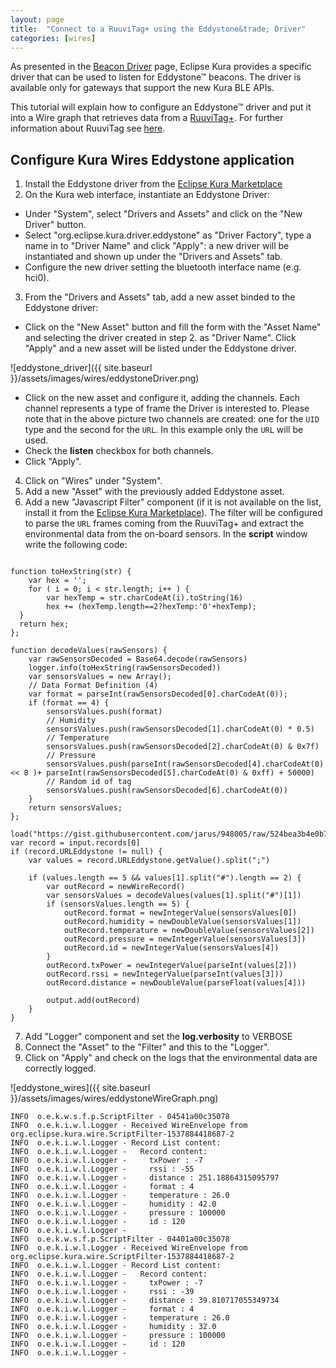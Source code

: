```yaml
---
layout: page
title:  "Connect to a RuuviTag+ using the Eddystone&trade; Driver"
categories: [wires]
---
```


As presented in the [Beacon Driver](/kura/devices/2-beacon-drivers.html) page, Eclipse Kura provides a specific driver that can be used to listen for Eddystone&trade; beacons. The driver is available only for gateways that support the new Kura BLE APIs.

This tutorial will explain how to configure an Eddystone&trade; driver and put it into a Wire graph that retrieves data from a [RuuviTag+](https://ruuvi.com/ruuvitag-specs/). For further information about RuuviTag see [here](https://lab.ruuvi.com/).

## Configure Kura Wires Eddystone application

1. Install the Eddystone driver from the [Eclipse Kura Marketplace](https://marketplace.eclipse.org/content/eddystone-driver-eclipse-kura-4xy)
2. On the Kura web interface, instantiate an Eddystone Driver:
  * Under "System", select "Drivers and Assets" and click on the "New Driver" button.
  * Select "org.eclipse.kura.driver.eddystone" as "Driver Factory", type a name in to "Driver Name" and click "Apply": a new driver will be instantiated and shown up under the "Drivers and Assets" tab.
  * Configure the new driver setting the bluetooth interface name (e.g. hci0).
3. From the "Drivers and Assets" tab, add a new asset binded to the Eddystone driver:
  * Click on the "New Asset" button and fill the form with the "Asset Name" and selecting the driver created in step 2. as "Driver Name". Click "Apply" and a new asset will be listed under the Eddystone driver.

  ![eddystone_driver]({{ site.baseurl }}/assets/images/wires/eddystoneDriver.png)

  * Click on the new asset and configure it, adding the channels. Each channel represents a type of frame the Driver is interested to. Please note that in the above picture two channels are created: one for the `UID` type and the second for the `URL`. In this example only the `URL` will be used.
  * Check the **listen** checkbox for both channels.
  * Click "Apply".

4. Click on "Wires" under "System".
5. Add a new "Asset" with the previously added Eddystone asset.
6. Add a new "Javascript Filter" component (if it is not available on the list, install it from the [Eclipse Kura Marketplace](https://marketplace.eclipse.org/content/wires-script-filter-kura-4xy)). The filter will be configured to parse the `URL` frames coming from the RuuviTag+ and extract the environmental data from the on-board sensors. In the **script** window write the following code:

```

function toHexString(str) {
    var hex = '';
    for ( i = 0; i < str.length; i++ ) {
        var hexTemp = str.charCodeAt(i).toString(16)
        hex += (hexTemp.length==2?hexTemp:'0'+hexTemp);
  }
  return hex;
};

function decodeValues(rawSensors) {
    var rawSensorsDecoded = Base64.decode(rawSensors)
    logger.info(toHexString(rawSensorsDecoded))
    var sensorsValues = new Array();
    // Data Format Definition (4)
    var format = parseInt(rawSensorsDecoded[0].charCodeAt(0));
    if (format == 4) {
        sensorsValues.push(format)
        // Humidity
        sensorsValues.push(rawSensorsDecoded[1].charCodeAt(0) * 0.5)
        // Temperature
        sensorsValues.push(rawSensorsDecoded[2].charCodeAt(0) & 0x7f)
        // Pressure
        sensorsValues.push(parseInt(rawSensorsDecoded[4].charCodeAt(0) << 8 )+ parseInt(rawSensorsDecoded[5].charCodeAt(0) & 0xff) + 50000)
        // Random id of tag
        sensorsValues.push(rawSensorsDecoded[6].charCodeAt(0))
    }
    return sensorsValues;
};

load("https://gist.githubusercontent.com/jarus/948005/raw/524bea3b4e0b74c06c9cfd2a8e54429dda1918fe/base64.js")
var record = input.records[0]
if (record.URLEddystone != null) {
    var values = record.URLEddystone.getValue().split(";")

    if (values.length == 5 && values[1].split("#").length == 2) {
        var outRecord = newWireRecord()
        var sensorsValues = decodeValues(values[1].split("#")[1])
        if (sensorsValues.length == 5) {
            outRecord.format = newIntegerValue(sensorsValues[0])
            outRecord.humidity = newDoubleValue(sensorsValues[1])
            outRecord.temperature = newDoubleValue(sensorsValues[2])
            outRecord.pressure = newIntegerValue(sensorsValues[3])
            outRecord.id = newIntegerValue(sensorsValues[4])
        }
        outRecord.txPower = newIntegerValue(parseInt(values[2]))
        outRecord.rssi = newIntegerValue(parseInt(values[3]))
        outRecord.distance = newDoubleValue(parseFloat(values[4]))

        output.add(outRecord)
    }
}
```

7. Add "Logger" component and set the **log.verbosity** to VERBOSE
8. Connect the "Asset" to the "Filter" and this to the "Logger".
9.  Click on "Apply" and check on the logs that the environmental data are correctly logged.

![eddystone_wires]({{ site.baseurl }}/assets/images/wires/eddystoneWireGraph.png)

```
INFO  o.e.k.w.s.f.p.ScriptFilter - 04541a00c35078
INFO  o.e.k.i.w.l.Logger - Received WireEnvelope from org.eclipse.kura.wire.ScriptFilter-1537884418687-2
INFO  o.e.k.i.w.l.Logger - Record List content:
INFO  o.e.k.i.w.l.Logger -   Record content:
INFO  o.e.k.i.w.l.Logger -     txPower : -7
INFO  o.e.k.i.w.l.Logger -     rssi : -55
INFO  o.e.k.i.w.l.Logger -     distance : 251.18864315095797
INFO  o.e.k.i.w.l.Logger -     format : 4
INFO  o.e.k.i.w.l.Logger -     temperature : 26.0
INFO  o.e.k.i.w.l.Logger -     humidity : 42.0
INFO  o.e.k.i.w.l.Logger -     pressure : 100000
INFO  o.e.k.i.w.l.Logger -     id : 120
INFO  o.e.k.i.w.l.Logger -
INFO  o.e.k.w.s.f.p.ScriptFilter - 04401a00c35078
INFO  o.e.k.i.w.l.Logger - Received WireEnvelope from org.eclipse.kura.wire.ScriptFilter-1537884418687-2
INFO  o.e.k.i.w.l.Logger - Record List content:
INFO  o.e.k.i.w.l.Logger -   Record content:
INFO  o.e.k.i.w.l.Logger -     txPower : -7
INFO  o.e.k.i.w.l.Logger -     rssi : -39
INFO  o.e.k.i.w.l.Logger -     distance : 39.810717055349734
INFO  o.e.k.i.w.l.Logger -     format : 4
INFO  o.e.k.i.w.l.Logger -     temperature : 26.0
INFO  o.e.k.i.w.l.Logger -     humidity : 32.0
INFO  o.e.k.i.w.l.Logger -     pressure : 100000
INFO  o.e.k.i.w.l.Logger -     id : 120
INFO  o.e.k.i.w.l.Logger -
```